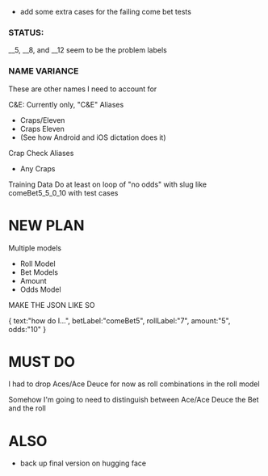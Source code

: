 
- add some extra cases for the failing come bet tests


### STATUS:
__5, __8, and __12 seem to be the problem labels

### NAME VARIANCE
These are other names I need to account for

C&E: Currently only, "C&E"
Aliases
- Craps/Eleven
- Craps Eleven
- (See how Android and iOS dictation does it)

Crap Check
Aliases
- Any Craps

Training Data Do at least on loop of "no odds" with slug like comeBet5_5_0_10
with test cases


# NEW PLAN
Multiple models

- Roll Model
- Bet Models
- Amount
- Odds Model

MAKE THE JSON LIKE SO

{
    text:"how do I...",
    betLabel:"comeBet5",
    rollLabel:"7",
    amount:"5",
    odds:"10"
}



# MUST DO

I had to drop Aces/Ace Deuce for now as roll combinations in the roll model

Somehow I'm going to need to distinguish between Ace/Ace Deuce the Bet and the roll



# ALSO

- back up final version on hugging face